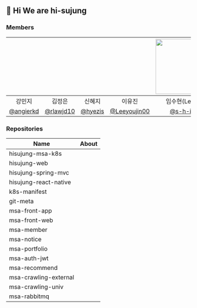 ## 👋 Hi We are hi-sujung

### Members
|  |  |  |  | <img src="https://github.com/hi-sujung/.github/assets/100345983/a01f6586-c6a8-467e-93fa-45db48c079d0" width="150"/> |  |
|:---:|:---:|:---:|:---:|:---:|:---:|
| 강민지 | 김정은 | 신혜지 | 이유진 | 임수현(Lead) | 조은재 |
| [@angierkd](https://github.com/angierkd) | [@rlawjd10](https://github.com/rlawjd10) | [@hyezis](https://github.com/hyezis) | [@Leeyoujin00](https://github.com/Leeyoujin00) | [@s-h-im](https://github.com/s-h-im) | [@EunjaeJo](https://github.com/EunjaeJo) |



### Repositories
| Name                    | About                              |
|-------------------------|------------------------------------|
| hisujung-msa-k8s        |                                    |
| hisujung-web            |                                    |
| hisujung-spring-mvc     |                                    |
| hisujung-react-native   |                                    |
| k8s-manifest            |                                    |
| git-meta                |                                    |
| msa-front-app           |                                    |
| msa-front-web           |                                    |
| msa-member              |                                    |
| msa-notice              |                                    |
| msa-portfolio           |                                    |
| msa-auth-jwt            |                                    |
| msa-recommend           |                                    |
| msa-crawling-external   |                                    |
| msa-crawling-univ       |                                    |
| msa-rabbitmq            |                                    |




